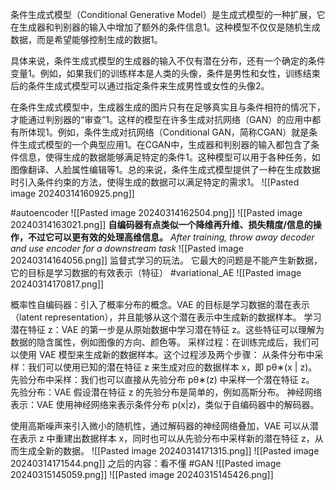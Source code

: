 条件生成式模型（Conditional Generative Model）是生成式模型的一种扩展，它在生成器和判别器的输入中增加了额外的条件信息1。这种模型不仅仅是随机生成数据，而是希望能够控制生成的数据1。

具体来说，条件生成式模型的生成器的输入不仅有潜在分布，还有一个确定的条件变量1。例如，如果我们的训练样本是人类的头像，条件是男性和女性，训练结束后的条件生成式模型可以通过指定条件来生成男性或女性的头像2。

在条件生成式模型中，生成器生成的图片只有在足够真实且与条件相符的情况下，才能通过判别器的“审查”1。这样的模型在许多生成对抗网络（GAN）的应用中都有所体现1。例如，条件生成对抗网络（Conditional GAN，简称CGAN）就是条件生成式模型的一个典型应用1。在CGAN中，生成器和判别器的输入都包含了条件信息，使得生成的数据能够满足特定的条件1。这种模型可以用于各种任务，如图像翻译、人脸属性编辑等1。总的来说，条件生成式模型提供了一种在生成数据时引入条件约束的方法，使得生成的数据可以满足特定的需求1。
![[Pasted image 20240314160925.png]]

#autoencoder
![[Pasted image 20240314162504.png]]
![[Pasted image 20240314163021.png]]
**自编码器有点类似一个降维再升维、损失精度/信息的操作，不过它可以更有效的处理高维信息。**
*After training, throw away decoder and use encoder for a downstream task*
![[Pasted image 20240314164056.png]]
监督式学习的玩法。
它最大的问题是不能产生新数据，它的目标是学习数据的有效表示（特征）
#variational_AE
![[Pasted image 20240314170817.png]]

概率性自编码器：引入了概率分布的概念。VAE 的目标是学习数据的潜在表示（latent representation），并且能够从这个潜在表示中生成新的数据样本。
学习潜在特征 z：VAE 的第一步是从原始数据中学习潜在特征 z。这些特征可以理解为数据的隐含属性，例如图像的方向、颜色等。
采样过程：在训练完成后，我们可以使用 VAE 模型来生成新的数据样本。这个过程涉及两个步骤：
从条件分布中采样：我们可以使用已知的潜在特征 z 来生成对应的数据样本 x，即 pθ∗(x | z)。
先验分布中采样：我们也可以直接从先验分布 pθ∗(z) 中采样一个潜在特征 z。
先验分布：VAE 假设潜在特征 z 的先验分布是简单的，例如高斯分布。
神经网络表示：VAE 使用神经网络来表示条件分布 p(x|z)，类似于自编码器中的解码器。

使用高斯噪声来引入微小的随机性，通过解码器的神经网络叠加，VAE 可以从潜在表示 z 中重建出数据样本 x，同时也可以从先验分布中采样新的潜在特征 z，从而生成全新的数据。
![[Pasted image 20240314171315.png]]
![[Pasted image 20240314171544.png]]
之后的内容：看不懂
#GAN 
![[Pasted image 20240315145059.png]]
![[Pasted image 20240315145426.png]]
